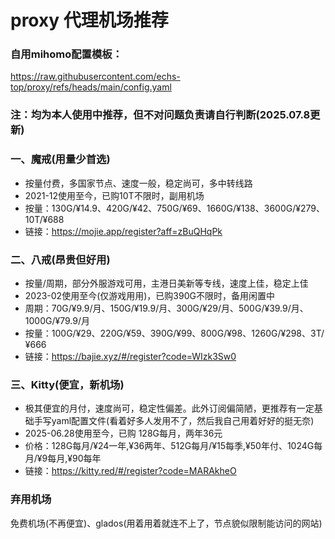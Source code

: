 # proxy 代理机场推荐

### 自用mihomo配置模板：
https://raw.githubusercontent.com/echs-top/proxy/refs/heads/main/config.yaml

### 注：均为本人使用中推荐，但不对问题负责请自行判断(2025.07.8更新)

### 一、魔戒(用量少首选)
- 按量付费，多国家节点、速度一般，稳定尚可，多中转线路
- 2021-12使用至今，已购10T不限时，副用机场
- 按量：130G/¥14.9、420G/¥42、750G/¥69、1660G/¥138、3600G/¥279、10T/¥688
- 链接：https://mojie.app/register?aff=zBuQHqPk

### 二、八戒(昂贵但好用)
- 按量/周期，部分外服游戏可用，主港日美新等专线，速度上佳，稳定上佳
- 2023-02使用至今(仅游戏用用)，已购390G不限时，备用闲置中
- 周期：70G/¥9.9/月、150G/¥19.9/月、300G/¥29/月、500G/¥39.9/月、1000G/¥79.9/月
- 按量：100G/¥29、220G/¥59、390G/¥99、800G/¥98、1260G/¥298、3T/¥666
- 链接：https://bajie.xyz/#/register?code=WIzk3Sw0

### 三、Kitty(便宜，新机场)
- 极其便宜的月付，速度尚可，稳定性偏差。此外订阅偏简陋，更推荐有一定基础手写yaml配置文件(看着好多人发用不了，然后我自己用着好好的挺无奈)
- 2025-06.28使用至今，已购 128G每月，两年36元
- 价格：128G每月/¥24一年,¥36两年、512G每月/¥15每季,¥50年付、1024G每月/¥9每月,¥90每年
- 链接：https://kitty.red/#/register?code=MARAkheO


### 弃用机场
免费机场(不再便宜)、glados(用着用着就连不上了，节点貌似限制能访问的网站)
